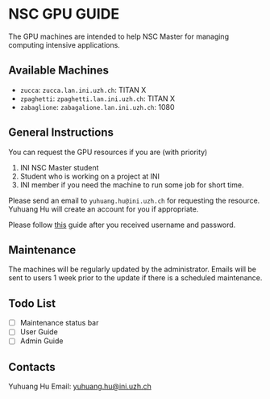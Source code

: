 # NSC GPU GUIDE

The GPU machines are intended to help NSC Master for managing computing
intensive applications.

## Available Machines

+ `zucca`: `zucca.lan.ini.uzh.ch`: TITAN X
+ `zpaghetti`: `zpaghetti.lan.ini.uzh.ch`: TITAN X
+ `zabaglione`: `zabagalione.lan.ini.uzh.ch`: 1080

## General Instructions

You can request the GPU resources if you are (with priority)

1. INI NSC Master student
2. Student who is working on a project at INI
3. INI member if you need the machine to run some job for short time.

Please send an email to `yuhuang.hu@ini.uzh.ch` for requesting the resource.
Yuhuang Hu will create an account for you if appropriate.

Please follow [this](./User-Guide.md) guide after you received username and password.

## Maintenance

The machines will be regularly updated by the administrator.
Emails will be sent to users 1 week prior to the update if there is a scheduled
maintenance.

## Todo List

+ [ ] Maintenance status bar
+ [ ] User Guide
+ [ ] Admin Guide

## Contacts

Yuhuang Hu
Email: yuhuang.hu@ini.uzh.ch
